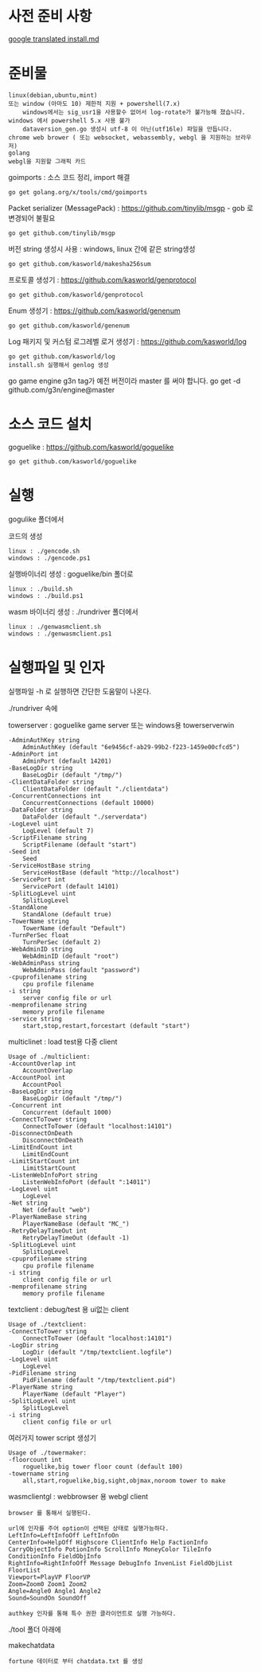 # 사전 준비 사항

[google translated install.md](https://translate.google.co.kr/translate?sl=ko&tl=en&u=https://raw.githubusercontent.com/kasworld/goguelike/master/INSTALL.md)


# 준비물 
    
    linux(debian,ubuntu,mint) 
    또는 window (아마도 10) 제한적 지원 + powershell(7.x)
        windows에서는 sig_usr1을 사용할수 없어서 log-rotate가 불가능해 졌습니다.
    windows 에서 powershell 5.x 사용 불가 
        dataversion_gen.go 생성시 utf-8 이 아닌(utf16le) 파일을 만듭니다. 
    chrome web brower ( 또는 websocket, webassembly, webgl 을 지원하는 브라우저)
    golang
    webgl을 지원할 그래픽 카드 

goimports : 소스 코드 정리, import 해결

    go get golang.org/x/tools/cmd/goimports


Packet serializer (MessagePack) : https://github.com/tinylib/msgp - gob 로 변경되어 불필요

    go get github.com/tinylib/msgp

버전 string 생성시 사용 : windows, linux 간에 같은 string생성

    go get github.com/kasworld/makesha256sum

프로토콜 생성기 : https://github.com/kasworld/genprotocol

    go get github.com/kasworld/genprotocol

Enum 생성기 : https://github.com/kasworld/genenum

    go get github.com/kasworld/genenum

Log 패키지 및 커스텀 로그레벨 로거 생성기 : https://github.com/kasworld/log

    go get github.com/kasworld/log
    install.sh 실행해서 genlog 생성 

go game engine g3n 
    tag가 예전 버전이라 master 를 써야 합니다. 
    go get -d github.com/g3n/engine@master

# 소스 코드 설치 

goguelike : https://github.com/kasworld/goguelike

    go get github.com/kasworld/goguelike


# 실행 

gogulike 폴더에서 

코드의 생성 

    linux : ./gencode.sh 
    windows : ./gencode.ps1

실행바이너리 생성 : goguelike/bin 폴더로 

    linux : ./build.sh
    windows : ./build.ps1

wasm 바이너리 생성 : ./rundriver 폴더에서 

    linux : ./genwasmclient.sh 
    windows : ./genwasmclient.ps1

# 실행파일 및 인자 

실행파일 -h 로 실행하면 간단한 도움말이 나온다. 

./rundriver 속에 


towerserver : goguelike game server 또는 windows용 towerserverwin 

    -AdminAuthKey string
        AdminAuthKey (default "6e9456cf-ab29-99b2-f223-1459e00cfcd5")
    -AdminPort int
        AdminPort (default 14201)
    -BaseLogDir string
        BaseLogDir (default "/tmp/")
    -ClientDataFolder string
        ClientDataFolder (default "./clientdata")
    -ConcurrentConnections int
        ConcurrentConnections (default 10000)
    -DataFolder string
        DataFolder (default "./serverdata")
    -LogLevel uint
        LogLevel (default 7)
    -ScriptFilename string
        ScriptFilename (default "start")
    -Seed int
        Seed
    -ServiceHostBase string
        ServiceHostBase (default "http://localhost")
    -ServicePort int
        ServicePort (default 14101)
    -SplitLogLevel uint
        SplitLogLevel
    -StandAlone
        StandAlone (default true)
    -TowerName string
        TowerName (default "Default")
    -TurnPerSec float
        TurnPerSec (default 2)
    -WebAdminID string
        WebAdminID (default "root")
    -WebAdminPass string
        WebAdminPass (default "password")
    -cpuprofilename string
        cpu profile filename
    -i string
        server config file or url
    -memprofilename string
        memory profile filename
    -service string
        start,stop,restart,forcestart (default "start")

multiclinet : load test용 다중 client 

    Usage of ./multiclient:
    -AccountOverlap int
        AccountOverlap
    -AccountPool int
        AccountPool
    -BaseLogDir string
        BaseLogDir (default "/tmp/")
    -Concurrent int
        Concurrent (default 1000)
    -ConnectToTower string
        ConnectToTower (default "localhost:14101")
    -DisconnectOnDeath
        DisconnectOnDeath
    -LimitEndCount int
        LimitEndCount
    -LimitStartCount int
        LimitStartCount
    -ListenWebInfoPort string
        ListenWebInfoPort (default ":14011")
    -LogLevel uint
        LogLevel
    -Net string
        Net (default "web")
    -PlayerNameBase string
        PlayerNameBase (default "MC_")
    -RetryDelayTimeOut int
        RetryDelayTimeOut (default -1)
    -SplitLogLevel uint
        SplitLogLevel
    -cpuprofilename string
        cpu profile filename
    -i string
        client config file or url
    -memprofilename string
        memory profile filename
  
textclient : debug/test 용 ui없는 client 

    Usage of ./textclient:
    -ConnectToTower string
        ConnectToTower (default "localhost:14101")
    -LogDir string
        LogDir (default "/tmp/textclient.logfile")
    -LogLevel uint
        LogLevel
    -PidFilename string
        PidFilename (default "/tmp/textclient.pid")
    -PlayerName string
        PlayerName (default "Player")
    -SplitLogLevel uint
        SplitLogLevel
    -i string
        client config file or url

여러가지 tower script 생성기 

    Usage of ./towermaker:
    -floorcount int
        roguelike,big tower floor count (default 100)
    -towername string
        all,start,roguelike,big,sight,objmax,noroom tower to make

wasmclientgl : webbrowser 용 webgl client 

    browser 를 통해서 실행된다. 
    
    url에 인자를 주어 option이 선택된 상태로 실행가능하다. 
    LeftInfo=LeftInfoOff LeftInfoOn
    CenterInfo=HelpOff Highscore ClientInfo Help FactionInfo CarryObjectInfo PotionInfo ScrollInfo MoneyColor TileInfo ConditionInfo FieldObjInfo
    RightInfo=RightInfoOff Message DebugInfo InvenList FieldObjList FloorList
    Viewport=PlayVP FloorVP
    Zoom=Zoom0 Zoom1 Zoom2
    Angle=Angle0 Angle1 Angle2
    Sound=SoundOn SoundOff
    
    authkey 인자를 통해 특수 권한 클라이언트로 실행 가능하다. 


./tool 폴더 아래에 

makechatdata 

    fortune 데이터로 부터 chatdata.txt 를 생성 


